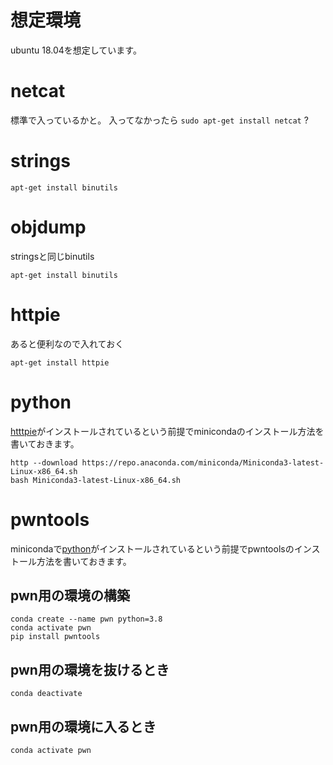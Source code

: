 # 想定環境

ubuntu 18.04を想定しています。

# netcat

標準で入っているかと。
入ってなかったら
`sudo apt-get install netcat`
?

# strings

```
apt-get install binutils
```

# objdump

stringsと同じbinutils

```
apt-get install binutils
```

# httpie

あると便利なので入れておく

```
apt-get install httpie
```

# python

[htttpie](#httpie)がインストールされているという前提でminicondaのインストール方法を書いておきます。

```
http --download https://repo.anaconda.com/miniconda/Miniconda3-latest-Linux-x86_64.sh
bash Miniconda3-latest-Linux-x86_64.sh
```

# pwntools

minicondaで[python](#python)がインストールされているという前提でpwntoolsのインストール方法を書いておきます。

## pwn用の環境の構築

```
conda create --name pwn python=3.8
conda activate pwn
pip install pwntools
```

## pwn用の環境を抜けるとき

```
conda deactivate
```

## pwn用の環境に入るとき

```
conda activate pwn
```
